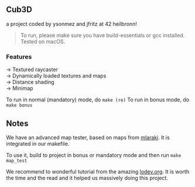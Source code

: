 ## Cub3D

a project coded by ysonmez and jfritz at 42 heilbronn!   

> To run, please make sure you have build-essentials or gcc installed. Tested on macOS.   

### Features   
-> Textured raycaster   
-> Dynamically loaded textures and maps   
-> Distance shading   
-> Minimap   

To run in normal (mandatory) mode, do `make (re)`
To run in bonus mode, do `make bonus`

## Notes

We have an advanced map tester, based on maps from [mlaraki](https://github.com/mlaraki/cub3D_leaks_maps_tester). It is integrated in our makefile.   

To use it, build to project in bonus or mandatory mode and then run `make map_test`

We recommend to wonderful tutorial from the amazing [lodev.org](https://lodev.org/cgtutor/raycasting2.html). It is worth the time and the read and it helped us massively doing this project.